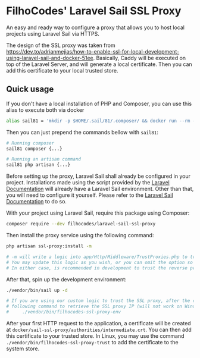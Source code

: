 # FilhoCodes' Laravel Sail SSL Proxy

An easy and ready way to configure a proxy that allows you to host local projects using Laravel Sail via HTTPS.

The design of the SSL proxy was taken from https://dev.to/adrianmejias/how-to-enable-ssl-for-local-development-using-laravel-sail-and-docker-51ee.
Basically, Caddy will be executed on top of the Laravel Server, and will generate a local certificate. Then you can add
this certificate to your local trusted store.

## Quick usage

If you don't have a local installation of PHP and Composer, you can use this alias to execute both via docker

```bash
alias sail81 = 'mkdir -p $HOME/.sail/81/.composer/ && docker run --rm -it -u "$(id -u):$(id -g)" -v $HOME/.sail/81/.composer:/.composer -v $(pwd):/opt -w /opt laravelsail/php81-composer:latest'
```

Then you can just prepend the commands bellow with `sail81`:

```bash
# Running composer
sail81 composer {...}

# Running an artisan command
sail81 php artisan {...}
```

Before setting up the proxy, Laravel Sail shall already be configured in your project. Installations made using the
script provided by the [Laravel Documentation](https://laravel.com/docs/9.x/installation#your-first-laravel-project)
will already have a Laravel Sail environment. Other than that, you will need to configure it yourself. Please refer to
the [Laravel Sail Documentation](https://laravel.com/docs/9.x/sail) to do so.

With your project using Laravel Sail, require this package using Composer:

```bash
composer require --dev filhocodes/laravel-sail-ssl-proxy
```

Then install the proxy service using the following command:

```bash
php artisan ssl-proxy:install -m

# -m will write a logic into app/Http/Middleware/TrustProxies.php to trust the SSL proxy.
# You may update this logic as you wish, or you can omit the option so that the file is not modified.
# In either case, is recommended in development to trust the reverse proxy
```

After that, spin up the development environment:

```bash
./vendor/bin/sail up -d

# If you are using our custom logic to trust the SSL proxy, after the containers are booted up, you may use the
# following command to retrieve the SSL proxy IP (will not work on Windows):
#     ./vendor/bin/filhocodes-ssl-proxy-env
```

After your first HTTP request to the application, a certificate will be created at
`docker/sail-ssl-proxy/authorities/intermediate.crt`. You can then add this certificate to your trusted store. In Linux,
you may use the command `./vendor/bin/filhocodes-ssl-proxy-trust` to add the certificate to the system store.
